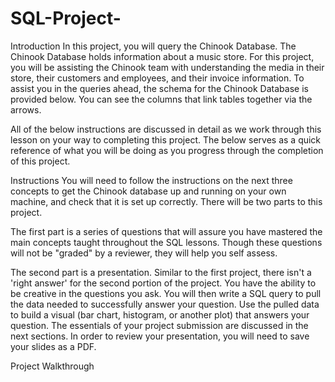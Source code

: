 # SQL-Project-
Introduction
In this project, you will query the Chinook Database. The Chinook Database holds information about a music store. For this project, you will be assisting the Chinook team with understanding the media in their store, their customers and employees, and their invoice information. To assist you in the queries ahead, the schema for the Chinook Database is provided below. You can see the columns that link tables together via the arrows.


All of the below instructions are discussed in detail as we work through this lesson on your way to completing this project. The below serves as a quick reference of what you will be doing as you progress through the completion of this project.

Instructions
You will need to follow the instructions on the next three concepts to get the Chinook database up and running on your own machine, and check that it is set up correctly. There will be two parts to this project.

The first part is a series of questions that will assure you have mastered the main concepts taught throughout the SQL lessons. Though these questions will not be "graded" by a reviewer, they will help you self assess.


The second part is a presentation. Similar to the first project, there isn't a 'right answer' for the second portion of the project. You have the ability to be creative in the questions you ask. You will then write a SQL query to pull the data needed to successfully answer your question. Use the pulled data to build a visual (bar chart, histogram, or another plot) that answers your question. The essentials of your project submission are discussed in the next sections. In order to review your presentation, you will need to save your slides as a PDF.

Project Walkthrough
